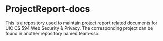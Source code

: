 # ProjectReport-docs

This is a repository used to maintain project report related documents for UIC CS 594 Web Security & Privacy. The corresponding project can be found in another repository named team-sso. 

